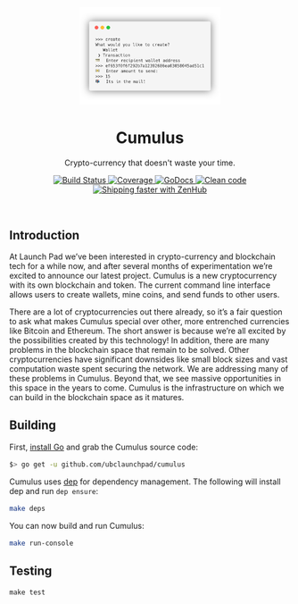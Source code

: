<p align="center">
  <img src="/.static/create-transaction.png" width="50%"/>
</p>

<div align="center">
  <h1>Cumulus</h1>
</div>

<p align="center">
  Crypto-currency that doesn't waste your time.  
</p>

<p align="center">
  <a href="https://travis-ci.org/ubclaunchpad/cumulus">
    <img src="https://travis-ci.org/ubclaunchpad/cumulus.svg?branch=dev" alt="Build Status" />
  </a>

  <a href="https://coveralls.io/github/ubclaunchpad/cumulus?branch=dev">
    <img src="https://coveralls.io/repos/github/ubclaunchpad/cumulus/badge.svg?branch=dev" alt="Coverage" />
  </a>

  <a href="https://godoc.org/github.com/ubclaunchpad/cumulus">
    <img src="https://godoc.org/github.com/golang/gddo?status.svg" alt="GoDocs" />
  </a>

  <a href="https://goreportcard.com/report/github.com/ubclaunchpad/cumulus">
    <img src="https://goreportcard.com/badge/github.com/ubclaunchpad/cumulus" alt="Clean code" />
  </a>

  <a href="https://zenhub.com">
    <img src="https://img.shields.io/badge/Shipping_faster_with-ZenHub-5e60ba.svg?style=flat" alt="Shipping faster with ZenHub" />
  </a>
</p>

<br>

## Introduction

At Launch Pad we’ve been interested in crypto-currency and blockchain tech for a while now, and after several months of experimentation we’re excited to announce our latest project. Cumulus is a new cryptocurrency with its own blockchain and token. The current command line interface allows users to create wallets, mine coins, and send funds to other users.

There are a lot of cryptocurrencies out there already, so it’s a fair question to ask what makes Cumulus special over other, more entrenched currencies like Bitcoin and Ethereum. The short answer is because we’re all excited by the possibilities created by this technology! In addition, there are many problems in the blockchain space that remain to be solved. Other cryptocurrencies have significant downsides like small block sizes and vast computation waste spent securing the network. We are addressing many of these problems in Cumulus. Beyond that, we see massive opportunities in this space in the years to come. Cumulus is the infrastructure on which we can build in the blockchain space as it matures.

## Building

First, [install Go](https://golang.org/doc/install#install) and grab the Cumulus source code:

```bash
$> go get -u github.com/ubclaunchpad/cumulus
```

Cumulus uses [dep](https://github.com/golang/dep) for dependency management. The following will install dep and run `dep ensure`:

```sh
make deps
```

You can now build and run Cumulus:

```sh
make run-console
```

## Testing

```
make test
```
